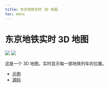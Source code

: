```yaml
---
title: 东京地铁实时 3D 地图
toc: menu
---
```


# 东京地铁实时 3D 地图

![](./mini-tokyo-3d/mini-tokyo-3d-01.png)
![](./mini-tokyo-3d/mini-tokyo-3d-02.png)

这是一个 3D 地图，实时显示每一部地铁列车的位置。

- [示例](https://minitokyo3d.com/)
- [源码](https://github.com/nagix/mini-tokyo-3d)
